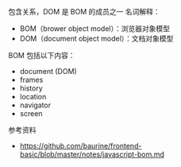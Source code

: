 包含关系，DOM 是 BOM 的成员之一
名词解释：
- BOM（brower object model）：浏览器对象模型
- DOM（document object model）：文档对象模型

<!-- ![图片](../../../asset/Pastedimage20240621093711.png) -->

BOM 包括以下内容：

- document (DOM)
- frames
- history
- location
- navigator
- screen

参考资料
- https://github.com/baurine/frontend-basic/blob/master/notes/javascript-bom.md